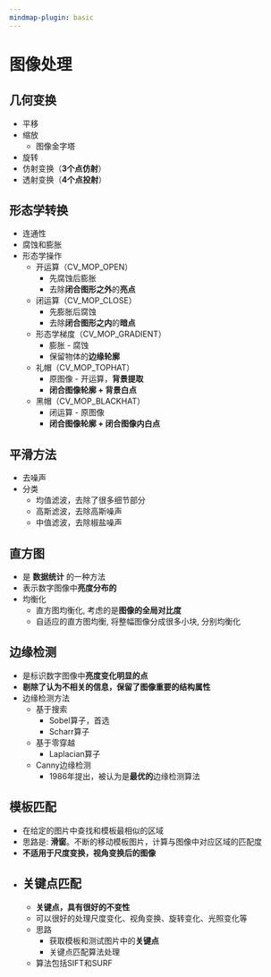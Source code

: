 ```yaml
---
mindmap-plugin: basic
---
```

# 图像处理

## 几何变换
- 平移
- 缩放
	- 图像金字塔
- 旋转
- 仿射变换（**3个点仿射**）
- 透射变换（**4个点投射**）

## 形态学转换
- 连通性 
- 腐蚀和膨胀
- 形态学操作
	- 开运算（CV_MOP_OPEN）
		- 先腐蚀后膨胀
		- 去除**闭合图形之外**的**亮点**
	- 闭运算（CV_MOP_CLOSE）
		- 先膨胀后腐蚀
		- 去除**闭合图形之内**的**暗点**
	- 形态学梯度（CV_MOP_GRADIENT）
		- 膨胀 - 腐蚀
		- 保留物体的**边缘轮廓**
	- 礼帽（CV_MOP_TOPHAT）
		- 原图像 - 开运算，**背景提取**
		- **闭合图像轮廓 + 背景白点**
	- 黑帽（CV_MOP_BLACKHAT）
		- 闭运算 - 原图像
		- **闭合图像轮廓 + 闭合图像内白点**
## 平滑方法
- 去噪声
- 分类
	- 均值滤波，去除了很多细节部分
	- 高斯滤波，去除高斯噪声
	- 中值滤波，去除椒盐噪声

## 直方图
- 是 **数据统计** 的一种方法
- 表示数字图像中**亮度分布的**
- 均衡化
	- 直方图均衡化, 考虑的是**图像的全局对比度**
	- 自适应的直方图均衡, 将整幅图像分成很多小块, 分别均衡化

## 边缘检测
- 是标识数字图像中**亮度变化明显的点** 
- **剔除了认为不相关的信息，保留了图像重要的结构属性** 
- 边缘检测方法
	- 基于搜索
		- Sobel算子，首选
		- Scharr算子
	- 基于零穿越
		- Laplacian算子
	- Canny边缘检测
		- 1986年提出，被认为是**最优的**边缘检测算法

## 模板匹配
- 在给定的图片中查找和模板最相似的区域
- 思路是: **滑窗**。不断的移动模板图片，计算与图像中对应区域的匹配度
- **不适用于尺度变换，视角变换后的图像**
- ## 关键点匹配
	- **关键点，具有很好的不变性**
	- 可以很好的处理尺度变化、视角变换、旋转变化、光照变化等
	- 思路
		- 获取模板和测试图片中的**关键点**
		- 关键点匹配算法处理
	- 算法包括SIFT和SURF
